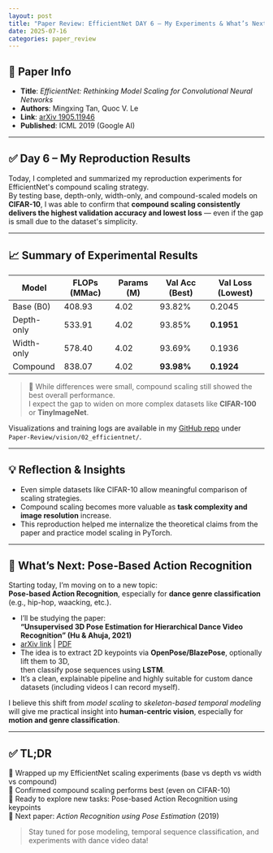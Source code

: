```yaml
---
layout: post
title: "Paper Review: EfficientNet DAY 6 – My Experiments & What’s Next"
date: 2025-07-16
categories: paper_review
---
```


## 📌 Paper Info

- **Title**: *EfficientNet: Rethinking Model Scaling for Convolutional Neural Networks*  
- **Authors**: Mingxing Tan, Quoc V. Le  
- **Link**: [arXiv 1905.11946](https://arxiv.org/abs/1905.11946)  
- **Published**: ICML 2019 (Google AI)

---

## ✅ Day 6 – My Reproduction Results

Today, I completed and summarized my reproduction experiments for EfficientNet's compound scaling strategy.  
By testing base, depth-only, width-only, and compound-scaled models on **CIFAR-10**, I was able to confirm that **compound scaling consistently delivers the highest validation accuracy and lowest loss** — even if the gap is small due to the dataset's simplicity.

---

## 📈 Summary of Experimental Results

| Model         | FLOPs (MMac) | Params (M) | Val Acc (Best) | Val Loss (Lowest) |
|---------------|--------------|------------|----------------|-------------------|
| Base (B0)     | 408.93       | 4.02       | 93.82%         | 0.2045            |
| Depth-only    | 533.91       | 4.02       | 93.85%         | **0.1951**        |
| Width-only    | 578.40       | 4.02       | 93.69%         | 0.1936            |
| Compound      | 838.07       | 4.02       | **93.98%**     | **0.1924**        |

> 📌 While differences were small, compound scaling still showed the best overall performance.  
> I expect the gap to widen on more complex datasets like **CIFAR-100** or **TinyImageNet**.

Visualizations and training logs are available in my [GitHub repo](https://github.com/hojjang98) under `Paper-Review/vision/02_efficientnet/`.

---

## 💡 Reflection & Insights

- Even simple datasets like CIFAR-10 allow meaningful comparison of scaling strategies.  
- Compound scaling becomes more valuable as **task complexity and image resolution** increase.  
- This reproduction helped me internalize the theoretical claims from the paper and practice model scaling in PyTorch.

---

## 🔭 What’s Next: Pose-Based Action Recognition

Starting today, I’m moving on to a new topic:  
**Pose-based Action Recognition**, especially for **dance genre classification** (e.g., hip-hop, waacking, etc.).

- I’ll be studying the paper:  
  **“Unsupervised 3D Pose Estimation for Hierarchical Dance Video Recognition” (Hu & Ahuja, 2021)**  
- [arXiv link](https://arxiv.org/abs/2109.09166) | [PDF](https://arxiv.org/pdf/2109.09166.pdf)
- The idea is to extract 2D keypoints via **OpenPose/BlazePose**, optionally lift them to 3D,  
  then classify pose sequences using **LSTM**.  
- It’s a clean, explainable pipeline and highly suitable for custom dance datasets (including videos I can record myself).

I believe this shift from *model scaling* to *skeleton-based temporal modeling* will give me practical insight into **human-centric vision**, especially for **motion and genre classification**.


---

## ✅ TL;DR

📍 Wrapped up my EfficientNet scaling experiments (base vs depth vs width vs compound)  
📍 Confirmed compound scaling performs best (even on CIFAR-10)  
📍 Ready to explore new tasks: Pose-based Action Recognition using keypoints  
📍 Next paper: *Action Recognition using Pose Estimation* (2019)

> Stay tuned for pose modeling, temporal sequence classification, and experiments with dance video data!
